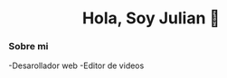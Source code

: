 ### <h1 align="center"> Hola, Soy Julian 👋</h1>

<h3> Sobre mi </h3>

-Desarollador web
-Editor de videos

<!--
**YULIANGX/YULIANGX** is a ✨ _special_ ✨ repository because its `README.md` (this file) appears on your GitHub profile.

Here are some ideas to get you started:


- 🔭 I’m currently working on ...
- 🌱 I’m currently learning ...
- 👯 I’m looking to collaborate on ...
- 🤔 I’m looking for help with ...
- 💬 Ask me about ...
- 📫 How to reach me: ...
- 😄 Pronouns: ...
- ⚡ Fun fact: ...
-->
